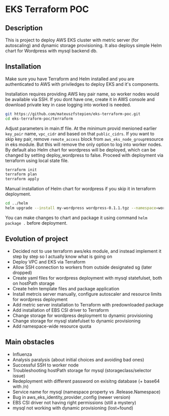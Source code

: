 # EKS Terraform POC

## Description

This is project to deploy AWS EKS cluster with metric server (for autoscaling) and dynamic storage provisioning.
It also deploys simple Helm chart for Wordpress with mysql backend db.

## Installation

Make sure you have Terraform and Helm installed and you are authenticated to AWS with priviledges to deploy EKS and it's components.

Installation requires providing AWS key pair name, so worker nodes would be available via SSH. If you dont have one, create it in AWS console and download private key in case logging into worked is needed.

```bash
git https://github.com/mateuszfstepien/eks-terraform-poc.git
cd eks-terraform-poc/terraform
```

Adjust parameters in main.tf file. At the minimum provid menioned earlier `key_pair` name, `vpc_cidr` and based on that `public_cidrs`. If you want to skip key pair, remove `remote_access` block from `aws_eks_node_group`resource in eks module. But this will remove the only option to log into worker nodes.
By default also Helm chart for wordpress will be deployed, which can be changed by setting deploy_wordpress to false.
Proceed with deployment via terraform using local state file.

```bash
terraform init
terraform plan
terraform apply
```

Manual installation of Helm chart for wordpress if you skip it in terraform deployment.

```bash
cd ../helm
helm upgrade --install my-wordpress wordpress-0.1.1.tgz --namespace=wordpress --create-namespace
```

You can make changes to chart and package it using command `helm package .` before deployment.

## Evolution of project

- Decided not to use terraform aws/eks module, and instead implement it step by step so I actually know what is going on
- Deploy VPC and EKS via Terraform
- Allow SSH connection to workers from outside designated sg (later dropped)
- Create yaml files for wordpress deployment with mysql statefulset, both on hostPath storage
- Create helm template files and package application
- Install metrcis server manually, configure autoscaler and resource limits for wordpress deployment
- Add metric server installation to Terraform with predownloaded package
- Add installation of EBS CSI driver to Terraform
- Change storage for wordpress deployment to dynamic provisioning
- Change storage for mysql statefulset to dynamic provisioning
- Add namespace-wide resource quota

## Main obstacles

- Influenza
- Analysis paralysis (about initial choices and avoiding bad ones)
- Successful SSH to worker node
- Troubleshooting hostPath storage for mysql (storageclass/selector issue)
- Redeployment with different password on exisitng database (+ base64 with /n)
- Service name for mysql (namespace property vs .Release.Namespace)
- Bug in aws_eks_identity_provider_config (newer version)
- EBS CSI driver not having right permissions (still a mystery)
- mysql not working with dynamic provisioning (lost+found)
